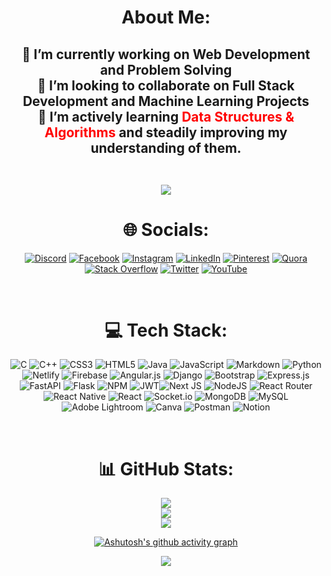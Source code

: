 <center>
 
# About Me:

<h2>

🔭 I’m currently working on Web Development and Problem Solving<br>👯 I’m looking to collaborate on Full Stack Development and Machine Learning Projects<br>🌱 I’m actively learning <span style="color:red">Data Structures & Algorithms</span> and  steadily improving my understanding of them.<br><br>

 <div align="center">
  
 [![](https://visitcount.itsvg.in/api?id=arin-paliwal&label=Profile%20Views&color=6&icon=2&pretty=true)](https://visitcount.itsvg.in)
<br>
  
 </div>
 
# 🌐 Socials:

[![Discord](https://img.shields.io/badge/Discord-%237289DA.svg?logo=discord&logoColor=white)](https://discord.gg/rASr9bPbkb) [![Facebook](https://img.shields.io/badge/Facebook-%231877F2.svg?logo=Facebook&logoColor=white)](https://facebook.com/paliwal.arin) [![Instagram](https://img.shields.io/badge/Instagram-%23E4405F.svg?logo=Instagram&logoColor=white)](https://instagram.com/arin.paliwal) [![LinkedIn](https://img.shields.io/badge/LinkedIn-%230077B5.svg?logo=linkedin&logoColor=white)](https://linkedin.com/in/arinpaliwal) [![Pinterest](https://img.shields.io/badge/Pinterest-%23E60023.svg?logo=Pinterest&logoColor=white)](https://pinterest.com/arinpaliwal20) [![Quora](https://img.shields.io/badge/Quora-%23B92B27.svg?logo=Quora&logoColor=white)](https://www.quora.com/profile/Arin-Paliwal-2) [![Stack Overflow](https://img.shields.io/badge/-Stackoverflow-FE7A16?logo=stack-overflow&logoColor=white)](https://stackoverflow.com/users/Arin-Paliwal-2) [![Twitter](https://img.shields.io/badge/Twitter-%231DA1F2.svg?logo=Twitter&logoColor=white)](https://twitter.com/arin_paliwal) [![YouTube](https://img.shields.io/badge/YouTube-%23FF0000.svg?logo=YouTube&logoColor=white)](https://www.youtube.com/channel/UC-U6LmG6bRLQ0hzMe7tIsCg)

<br>

# 💻 Tech Stack:

![C](https://img.shields.io/badge/c-%2300599C.svg?style=for-the-badge&logo=c&logoColor=white) ![C++](https://img.shields.io/badge/c++-%2300599C.svg?style=for-the-badge&logo=c%2B%2B&logoColor=white) ![CSS3](https://img.shields.io/badge/css3-%231572B6.svg?style=for-the-badge&logo=css3&logoColor=white) ![HTML5](https://img.shields.io/badge/html5-%23E34F26.svg?style=for-the-badge&logo=html5&logoColor=white) ![Java](https://img.shields.io/badge/java-%23ED8B00.svg?style=for-the-badge&logo=java&logoColor=white) ![JavaScript](https://img.shields.io/badge/javascript-%23323330.svg?style=for-the-badge&logo=javascript&logoColor=%23F7DF1E) ![Markdown](https://img.shields.io/badge/markdown-%23000000.svg?style=for-the-badge&logo=markdown&logoColor=white) ![Python](https://img.shields.io/badge/python-3670A0?style=for-the-badge&logo=python&logoColor=ffdd54)![Netlify](https://img.shields.io/badge/netlify-%23000000.svg?style=for-the-badge&logo=netlify&logoColor=#00C7B7) ![Firebase](https://img.shields.io/badge/firebase-%23039BE5.svg?style=for-the-badge&logo=firebase) ![Angular.js](https://img.shields.io/badge/angular.js-%23E23237.svg?style=for-the-badge&logo=angularjs&logoColor=white) ![Django](https://img.shields.io/badge/django-%23092E20.svg?style=for-the-badge&logo=django&logoColor=white) ![Bootstrap](https://img.shields.io/badge/bootstrap-%23563D7C.svg?style=for-the-badge&logo=bootstrap&logoColor=white) ![Express.js](https://img.shields.io/badge/express.js-%23404d59.svg?style=for-the-badge&logo=express&logoColor=%2361DAFB) ![FastAPI](https://img.shields.io/badge/FastAPI-005571?style=for-the-badge&logo=fastapi) ![Flask](https://img.shields.io/badge/flask-%23000.svg?style=for-the-badge&logo=flask&logoColor=white) ![NPM](https://img.shields.io/badge/NPM-%23000000.svg?style=for-the-badge&logo=npm&logoColor=white) ![JWT](https://img.shields.io/badge/JWT-black?style=for-the-badge&logo=JSON%20web%20tokens)![Next JS](https://img.shields.io/badge/Next-black?style=for-the-badge&logo=next.js&logoColor=white) ![NodeJS](https://img.shields.io/badge/node.js-6DA55F?style=for-the-badge&logo=node.js&logoColor=white) ![React Router](https://img.shields.io/badge/React_Router-CA4245?style=for-the-badge&logo=react-router&logoColor=white) ![React Native](https://img.shields.io/badge/react_native-%2320232a.svg?style=for-the-badge&logo=react&logoColor=%2361DAFB) ![React](https://img.shields.io/badge/react-%2320232a.svg?style=for-the-badge&logo=react&logoColor=%2361DAFB) ![Socket.io](https://img.shields.io/badge/Socket.io-black?style=for-the-badge&logo=socket.io&badgeColor=010101) ![MongoDB](https://img.shields.io/badge/MongoDB-%234ea94b.svg?style=for-the-badge&logo=mongodb&logoColor=white) ![MySQL](https://img.shields.io/badge/mysql-%2300f.svg?style=for-the-badge&logo=mysql&logoColor=white) ![Adobe Lightroom](https://img.shields.io/badge/Adobe%20Lightroom-31A8FF.svg?style=for-the-badge&logo=Adobe%20Lightroom&logoColor=white) ![Canva](https://img.shields.io/badge/Canva-%2300C4CC.svg?style=for-the-badge&logo=Canva&logoColor=white) ![Postman](https://img.shields.io/badge/Postman-FF6C37?style=for-the-badge&logo=postman&logoColor=white) ![Notion](https://img.shields.io/badge/Notion-%23000000.svg?style=for-the-badge&logo=notion&logoColor=white)

<div align="center">
 <br>

# 📊 GitHub Stats:

![](https://github-readme-stats.vercel.app/api?username=arin-paliwal&theme=material-palenight&hide_border=true&include_all_commits=true&count_private=true)<br/>
![](https://github-readme-streak-stats.herokuapp.com/?user=arin-paliwal&theme=material-palenight&hide_border=true)<br/>
![](https://github-readme-stats.vercel.app/api/top-langs/?username=arin-paliwal&theme=material-palenight&hide_border=true&include_all_commits=true&count_private=true&layout=compact)

</div>

[![Ashutosh's github activity graph](https://github-readme-activity-graph.cyclic.app/graph?username=arin-paliwal&theme=rogue)](https://github.com/ashutosh00710/github-readme-activity-graph)

<div align="center">
 
![](https://quotes-github-readme.vercel.app/api?type=horizontal&theme=merko)
 
</div>

<!-- Proudly created with GPRM ( https://gprm.itsvg.in ) -->

</center>
